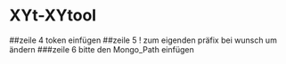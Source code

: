# XYt-XYtool

##zeile 4 token einfügen
##zeile 5 ! zum eigenden präfix bei wunsch um ändern
###zeile 6 bitte den Mongo_Path einfügen
